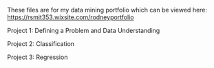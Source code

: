 These files are for my data mining portfolio which can be viewed here: https://rsmit353.wixsite.com/rodneyportfolio 

Project 1: Defining a Problem and Data Understanding 

Project 2: Classification 

Project 3: Regression 

